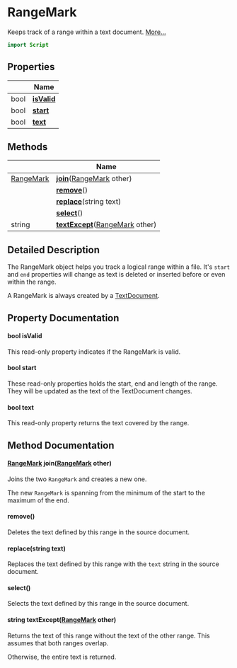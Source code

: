 # RangeMark

Keeps track of a range within a text document. [More...](#detailed-description)

```qml
import Script
```

## Properties

| | Name |
|-|-|
|bool|**[isValid](#isValid)**|
|bool|**[start](#start)**|
|bool|**[text](#text)**|

## Methods

| | Name |
|-|-|
|[RangeMark](../script/rangemark.md) |**[join](#join)**([RangeMark](../script/rangemark.md) other)|
||**[remove](#remove)**()|
||**[replace](#replace)**(string text)|
||**[select](#select)**()|
|string |**[textExcept](#textExcept)**([RangeMark](../script/rangemark.md) other)|

## Detailed Description

The RangeMark object helps you track a logical range within a file.
It's `start` and `end` properties will change as text is deleted or inserted before or even within the range.

A RangeMark is always created by a [TextDocument](textdocument.md).

## Property Documentation

#### <a name="isValid"></a>bool **isValid**

This read-only property indicates if the RangeMark is valid.

#### <a name="start"></a>bool **start**

These read-only properties holds the start, end and length of the range. They will be updated
as the text of the TextDocument changes.

#### <a name="text"></a>bool **text**

This read-only property returns the text covered by the range.

## Method Documentation

#### <a name="join"></a>[RangeMark](../script/rangemark.md) **join**([RangeMark](../script/rangemark.md) other)

Joins the two `RangeMark` and creates a new one.

The new `RangeMark` is spanning from the minimum of the start to the maximum of the end.

#### <a name="remove"></a>**remove**()

Deletes the text defined by this range in the source document.

#### <a name="replace"></a>**replace**(string text)

Replaces the text defined by this range with the `text` string in the source document.

#### <a name="select"></a>**select**()

Selects the text defined by this range in the source document.

#### <a name="textExcept"></a>string **textExcept**([RangeMark](../script/rangemark.md) other)

Returns the text of this range without the text of the other range.
This assumes that both ranges overlap.

Otherwise, the entire text is returned.
